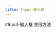 ```yaml
---
title: Input-输入框
---
```

#Input-输入框
使用方法
<ClientOnly>
    <input-demo1></input-demo1>
    <input-demo2></input-demo2>
    <input-demo3></input-demo3>
</ClientOnly>